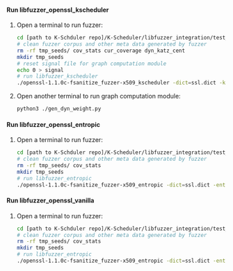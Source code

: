 #### Run libfuzzer_openssl_kscheduler
1. Open a terminal to run fuzzer:
    ```sh
    cd [path to K-Schduler repo]/K-Scheduler/libfuzzer_integration/test_programs/openssl/kscheduler 
    # clean fuzzer corpus and other meta data generated by fuzzer
    rm -rf tmp_seeds/ cov_stats cur_coverage dyn_katz_cent 
    mkdir tmp_seeds
    # reset signal file for graph computation module
    echo 0 > signal
    # run libfuzzer_kscheduler
    ./openssl-1.1.0c-fsanitize_fuzzer-x509_kscheduler -dict=ssl.dict -kscheduler=1 -min_num_mutations_for_each_seed=200 ./tmp_seeds/ seeds/
    ```
2. Open another terminal to run graph computation module:
    ```sh
    python3 ./gen_dyn_weight.py
    ```

#### Run libfuzzer_openssl_entropic
1. Open a terminal to run fuzzer:
    ```sh
    cd [path to K-Schduler repo]/K-Scheduler/libfuzzer_integration/test_programs/openssl/entropic 
    # clean fuzzer corpus and other meta data generated by fuzzer
    rm -rf tmp_seeds/ cov_stats  
    mkdir tmp_seeds
    # run libfuzzer_entropic
    ./openssl-1.1.0c-fsanitize_fuzzer-x509_entropic -dict=ssl.dict -entropic=1 ./tmp_seeds/ seeds/
    ```

#### Run libfuzzer_openssl_vanilla
1. Open a terminal to run fuzzer:
    ```sh
    cd [path to K-Schduler repo]/K-Scheduler/libfuzzer_integration/test_programs/openssl/vanilla 
    # clean fuzzer corpus and other meta data generated by fuzzer
    rm -rf tmp_seeds/ cov_stats  
    mkdir tmp_seeds
    # run libfuzzer_entropic
    ./openssl-1.1.0c-fsanitize_fuzzer-x509_entropic -dict=ssl.dict -entropic=0 ./tmp_seeds/ seeds/
    ```
